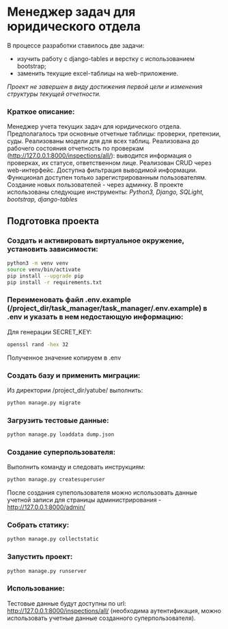 # Менеджер задач для юридического отдела
В процессе разработки ставилось две задачи:
- изучить работу с django-tables и верстку с использованием bootstrap;
- заменить текущие excel-таблицы на web-приложение.

_Проект не завершен в виду достижения первой цели и изменения структуры текущей отчетности._

### Краткое описание:
Менеджер учета текущих задач для юридического отдела. Предполагалось три основные отчетные таблицы: проверки, претензии, суды. Реализованы модели для для всех таблиц. Реализована до рабочего состояния отчетность по проверкам (http://127.0.0.1:8000/inspections/all/): выводится информация о проверках, их статусе, ответственном лице. Реализован CRUD через web-интерфейс. Доступна фильтрация выводимой информации.
Функционал доступен только зарегистрированным пользователям. Создание новых пользователей - через админку.
В проекте использованы следующие инструменты:
_Python3, Django, SQLight, bootstrap, django-tables_

## Подготовка проекта
### Создать и активировать виртуальное окружение, установить зависимости:
```sh
python3 -m venv venv
source venv/bin/activate
pip install --upgrade pip
pip install -r requirements.txt
```
### Переименовать файл .env.example (/project_dir/task_manager/task_manager/.env.example) в .env и указать в нем недостающую информацию:
Для генерации SECRET_KEY:
```sh
openssl rand -hex 32
```
Полученное значение копируем в .env

### Создать базу и применить миграции:
Из директории /project_dir/yatube/ выполнить:
```sh
python manage.py migrate
```

### Загрузить тестовые данные:
```sh
python manage.py loaddata dump.json
```

### Создание суперпользователя:
Выполнить команду и следовать инструкциям:
```sh
python manage.py createsuperuser
```
После создания супепользователя можно использовать данные учетной записи для страницы администрирования - http://127.0.0.1:8000/admin/

### Собрать статику:
```sh
python manage.py collectstatic
```

### Запустить проект:
```sh
python manage.py runserver
```

### Использование:
Тестовые данные будут доступны по url: http://127.0.0.1:8000/inspections/all/ (необходима аутентификация, можно использовать учетные данные созданного суперпользователя).

